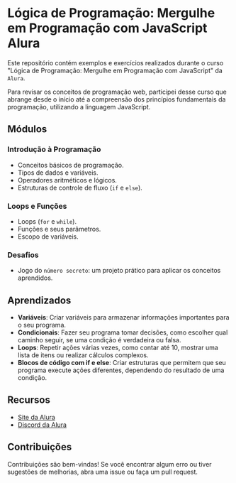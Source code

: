 # Lógica de Programação: Mergulhe em Programação com JavaScript Alura

Este repositório contém exemplos e exercícios realizados durante o curso "Lógica de Programação: Mergulhe em Programação com JavaScript" da `Alura`.

Para revisar os conceitos de programação web, participei desse curso que abrange desde o início até a compreensão dos princípios fundamentais da programação, utilizando a linguagem JavaScript.

## Módulos

### Introdução à Programação
- Conceitos básicos de programação.
- Tipos de dados e variáveis.
- Operadores aritméticos e lógicos.
- Estruturas de controle de fluxo (`if` e `else`).

### Loops e Funções
- Loops (`for` e `while`).
- Funções e seus parâmetros.
- Escopo de variáveis.

### Desafios
- Jogo do `número secreto`: um projeto prático para aplicar os conceitos aprendidos.

## Aprendizados

- **Variáveis**: Criar variáveis para armazenar informações importantes para o seu programa.
- **Condicionais**: Fazer seu programa tomar decisões, como escolher qual caminho seguir, se uma condição é verdadeira ou falsa.
- **Loops**: Repetir ações várias vezes, como contar até 10, mostrar uma lista de itens ou realizar cálculos complexos.
- **Blocos de código com if e else**: Criar estruturas que permitem que seu programa execute ações diferentes, dependendo do resultado de uma condição.

## Recursos

- [Site da Alura](https://www.alura.com.br)
- [Discord da Alura](https://discord.com/invite/alura)

## Contribuições

Contribuições são bem-vindas! Se você encontrar algum erro ou tiver sugestões de melhorias, abra uma issue ou faça um pull request.
